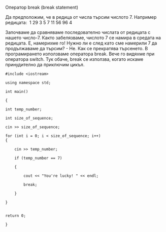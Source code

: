 Оператор break (break statement)

Да предположим, че в редица от числа търсим числото 7. Например редицата: ​ 1 29 3 5 7 11 56 96 4

Започваме да сравняваме последователно числата от редицата с нашето число-7. Както забелязваме, числото 7 се намира в средата на редицата. Е, намерихме го! Нужно ли е след като сме намерили 7 да продължаваме да търсим? - Не. Как се прекратява търсенето. В програмирането използваме оператора break. Вече го видяхме при оператора switch. Тук обаче, break се използва, когато искаме принудително да приключим цикъл.



	#include <iostream>
	
	using namespace std;

	int main()
	
	{	
	
	int temp_number;
	
	int size_of_sequence;

	cin >> size_of_sequence;
	
	for (int i = 0; i < size_of_sequence; i++)
	{
	
		cin >> temp_number;
		
		if (temp_number == 7)
		
		{
		
			cout << "You're lucky! " << endl;
			
			break;
		
		}
		
	}

	
	return 0;
	
	}
